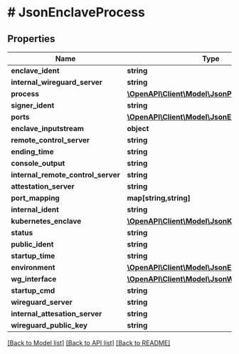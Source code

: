 # # JsonEnclaveProcess

## Properties

Name | Type | Description | Notes
------------ | ------------- | ------------- | -------------
**enclave_ident** | **string** |  | [optional]
**internal_wireguard_server** | **string** |  | [optional]
**process** | [**\OpenAPI\Client\Model\JsonProcess**](JsonProcess.md) |  | [optional]
**signer_ident** | **string** |  | [optional]
**ports** | [**\OpenAPI\Client\Model\JsonEnclavePort[]**](JsonEnclavePort.md) |  | [optional]
**enclave_inputstream** | **object** |  | [optional]
**remote_control_server** | **string** |  | [optional]
**ending_time** | **string** |  | [optional]
**console_output** | **string** |  | [optional]
**internal_remote_control_server** | **string** |  | [optional]
**attestation_server** | **string** |  | [optional]
**port_mapping** | **map[string,string]** |  | [optional]
**internal_ident** | **string** |  | [optional]
**kubernetes_enclave** | [**\OpenAPI\Client\Model\JsonKubernetesEnclave**](JsonKubernetesEnclave.md) |  | [optional]
**status** | **string** |  | [optional]
**public_ident** | **string** |  | [optional]
**startup_time** | **string** |  | [optional]
**environment** | [**\OpenAPI\Client\Model\JsonEnvironment**](JsonEnvironment.md) |  | [optional]
**wg_interface** | [**\OpenAPI\Client\Model\JsonWireguardInterface**](JsonWireguardInterface.md) |  | [optional]
**startup_cmd** | **string** |  | [optional]
**wireguard_server** | **string** |  | [optional]
**internal_attesation_server** | **string** |  | [optional]
**wireguard_public_key** | **string** |  | [optional]

[[Back to Model list]](../../README.md#models) [[Back to API list]](../../README.md#endpoints) [[Back to README]](../../README.md)
